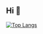 ## Hi  👋

[![Top Langs](https://github-readme-stats.vercel.app/api/top-langs/?username=zuiraito)](https://github.com/anuraghazra/github-readme-stats)
<!--
**zuiraito/zuiraito** is a ✨ _special_ ✨ repository because its `README.md` (this file) appears on your GitHub profile.

Here are some ideas to get you started:

- 🔭 I’m currently working on ...
- 🌱 I’m currently learning ...
- 👯 I’m looking to collaborate on ...
- 🤔 I’m looking for help with ...
- 💬 Ask me about ...
- 📫 How to reach me: ...
- 😄 Pronouns: ...
- ⚡ Fun fact: ...
-->
